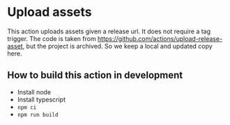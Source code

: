 # Upload assets

This action uploads assets given a release url. It does not require a tag trigger.
The code is taken from https://github.com/actions/upload-release-asset, but the project is archived.
So we keep a local and updated copy here.

## How to build this action in development
- Install node
- Install typescript
- `npm ci`
- `npm run build`
